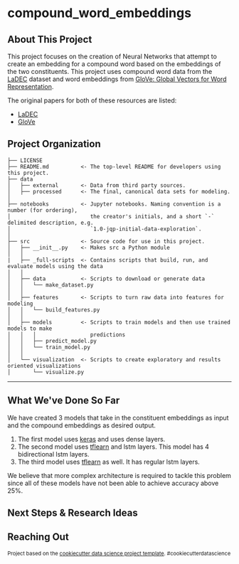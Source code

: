 compound_word_embeddings
==============================

About This Project
------------
This project focuses on the creation of Neural Networks that attempt to create an embedding for a compound word based on the embeddings of the two constituents. This project uses compound word data from the <a target="_blank" href="https://era.library.ualberta.ca/items/dc3b9033-14d0-48d7-b6fa-6398a30e61e4">LaDEC</a> dataset and word embeddings from <a target="_blank" href="https://nlp.stanford.edu/projects/glove/">GloVe: Global Vectors for Word Representation</a>.

The original papers for both of these resources are listed:
- <a target="_blank" href="https://link.springer.com/article/10.3758/s13428-019-01282-6">LaDEC</a>
- <a target="_blank" href="https://nlp.stanford.edu/pubs/glove.pdf">GloVe</a>


Project Organization
------------

    ├── LICENSE
    ├── README.md          <- The top-level README for developers using this project.
    ├── data
    │   ├── external       <- Data from third party sources.
    │   ├── processed      <- The final, canonical data sets for modeling.
    │
    ├── notebooks          <- Jupyter notebooks. Naming convention is a number (for ordering),
    │                         the creator's initials, and a short `-` delimited description, e.g.
    │                         `1.0-jqp-initial-data-exploration`.
    │
    ├── src                <- Source code for use in this project.
    │   ├── __init__.py    <- Makes src a Python module
    │   │
    |   ├── _full-scripts  <- Contains scripts that build, run, and evaluate models using the data
    │   │
    │   ├── data           <- Scripts to download or generate data
    │   │   └── make_dataset.py
    │   │
    │   ├── features       <- Scripts to turn raw data into features for modeling
    │   │   └── build_features.py
    │   │
    │   ├── models         <- Scripts to train models and then use trained models to make
    │   │   │                 predictions
    │   │   ├── predict_model.py
    │   │   └── train_model.py
    │   │
    │   └── visualization  <- Scripts to create exploratory and results oriented visualizations
    │       └── visualize.py


--------


What We've Done So Far
------------
We have created 3 models that take in the constituent embeddings as input and the compound embeddings as desired output.
1. The first model uses <a target="_blank" href="https://keras.io">keras</a> and uses dense layers.
2. The second model uses <a target="_blank" href="http://tflearn.org">tflearn</a> and lstm layers. This model has 4 bidirectional lstm layers.
3. The third model uses <a target="_blank" href="http://tflearn.org">tflearn</a> as well. It has regular lstm layers.

We believe that more complex architecture is required to tackle this problem since all of these models have not been able to achieve accuracy above 25%.

Next Steps & Research Ideas
------------

Reaching Out
------------

<p><small>Project based on the <a target="_blank" href="https://drivendata.github.io/cookiecutter-data-science/">cookiecutter data science project template</a>. #cookiecutterdatascience</small></p>
